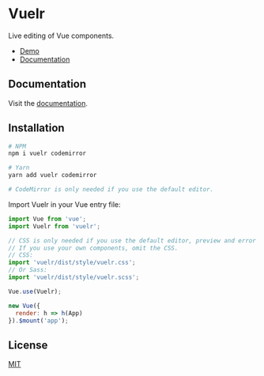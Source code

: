 # Vuelr

Live editing of Vue components.

- [Demo](https://jonataw.github.io/vuelr/demo)
- [Documentation](https://jonataw.github.io/vuelr)

## Documentation

Visit the [documentation](https://jonataw.github.io/vuelr).

## Installation

```sh
# NPM
npm i vuelr codemirror

# Yarn
yarn add vuelr codemirror

# CodeMirror is only needed if you use the default editor.
```

Import Vuelr in your Vue entry file:

```JavaScript
import Vue from 'vue';
import Vuelr from 'vuelr';

// CSS is only needed if you use the default editor, preview and error components.
// If you use your own components, omit the CSS.
// CSS:
import 'vuelr/dist/style/vuelr.css';
// Or Sass:
import 'vuelr/dist/style/vuelr.scss';

Vue.use(Vuelr);

new Vue({
  render: h => h(App)
}).$mount('app');
```

## License

[MIT](https://opensource.org/licenses/MIT)

